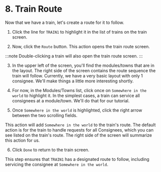 # 8. Train Route

Now that we have a train, let's create a route for it to follow.

1. Click the line for `TRAIN1` to highlight it in the list of trains on the train screen.

2. Now, click the `Route` button. This action opens the train route screen.

:::note
Double-clicking a train will also open the train route screen.
:::

3. In the upper left of the screen, you'll find the modules/towns that are in the layout. The right side of the screen contains the route sequence the train will follow. Currently, we have a very basic layout with only 1 consignee. We'll make things a little more interesting shortly.

4. For now, in the Modules/Towns list, click once on `Somewhere in the world` to highlight it. In the simplest cases, a train can service all consignees at a module/town. We'll do that for our tutorial.

5. Once `Somewhere in the world` is highlighted, click the right arrow between the two scrolling fields.

This action will add `Somewhere in the world` to the train's route. The default action is for the train to handle requests for all Consignees, which you can see listed on the train's route. The right side of the screen will summarize this action for us.

6. Click `Done` to return to the train screen.

This step ensures that `TRAIN1` has a designated route to follow, including servicing the consignee at `Somewhere in the world`.
